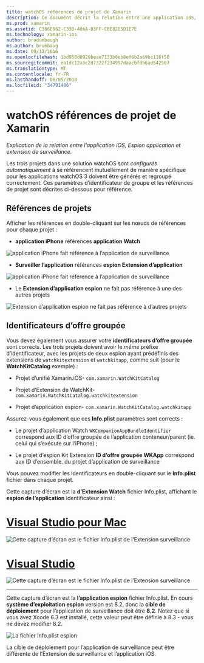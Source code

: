 ```yaml
---
title: watchOS références de projet de Xamarin
description: Ce document décrit la relation entre une application iOS, une application de surveillance et une extension d’application espion. Il traite des références de projet et le lot identificateurs.
ms.prod: xamarin
ms.assetid: C366E062-C33D-406A-B3FF-CBE82E5D1E7E
ms.technology: xamarin-ios
author: bradumbaugh
ms.author: brumbaug
ms.date: 09/13/2016
ms.openlocfilehash: 1bd950d0929beae7133b0eb8ef6b2a69bc116f50
ms.sourcegitcommit: ea1dc12a3c2d7322f234997daacbfdb6ad542507
ms.translationtype: MT
ms.contentlocale: fr-FR
ms.lasthandoff: 06/05/2018
ms.locfileid: "34791486"
---
```

# <a name="watchos-project-references-in-xamarin"></a>watchOS références de projet de Xamarin

_Explication de la relation entre l’application iOS, Espion application et extension de surveillance._

Les trois projets dans une solution watchOS sont *configurés automatiquement* à se référencent mutuellement de manière spécifique pour les applications watchOS 3 doivent être générés et regroupé correctement. Ces paramètres d’identificateur de groupe et les références de projet sont décrites ci-dessous pour référence.

## <a name="project-references"></a>Références de projets

Afficher les références en double-cliquant sur les nœuds de références pour chaque projet :

- **application iPhone** références **application Watch**

![](project-references-images/catalog-reference1.png "application iPhone fait référence à l’application de surveillance")

- **Surveiller l’application** références **espion Extension d’application**

![](project-references-images/catalog-reference2.png "application iPhone fait référence à l’application de surveillance")


 - Le **Extension d’application espion** ne fait pas référence à une des autres projets

![](project-references-images/catalog-reference3.png "Extension d’application espion ne fait pas référence à d’autres projets")



## <a name="bundle-identifiers"></a>Identificateurs d’offre groupée

Vous devez également vous assurer votre **identificateurs d’offre groupée** sont corrects.
Les trois projets doivent avoir le *même* préfixe d’identificateur, avec les projets de deux espion ayant prédéfinis des extensions de `watchkitextension` et `watchkitapp`, comme suit (pour le **WatchKitCatalog** exemple) :

 - Projet d’unifié Xamarin.iOS- `com.xamarin.WatchKitCatalog`

 - Projet d’Extension de WatchKit- `com.xamarin.WatchKitCatalog.watchkitextension`

 - Projet d’application espion- `com.xamarin.WatchKitCatalog.watchkitapp`

Assurez-vous également que ces **Info.plist** paramètres sont corrects :

 - Le projet d’application Watch `WKCompanionAppBundleIdentifier` correspond aux ID d’offre groupée de l’application conteneur/parent (ie. celui qui s’exécute sur l’iPhone) ;

 - Le projet d’espion Kit Extension **ID d’offre groupée WKApp** correspond aux ID d’ensemble. du projet d’application de surveillance

Vous pouvez modifier les identificateurs en double-cliquant sur le **Info.plist** fichier dans chaque projet.

Cette capture d’écran est la **d’Extension Watch** fichier Info.plist, affichant le **espion de l’application** identificateur ainsi :

# <a name="visual-studio-for-mactabvsmac"></a>[Visual Studio pour Mac](#tab/vsmac)
    
![](project-references-images/infoplist-extension.png "Cette capture d’écran est le fichier Info.plist de l’Extension surveillance")

# <a name="visual-studiotabvswin"></a>[Visual Studio](#tab/vswin)
    
![](project-references-images/infoplist-extension-vs.png "Cette capture d’écran est le fichier Info.plist de l’Extension surveillance")

-----

Cette capture d’écran est la **l’application espion** fichier Info.plist.
En cours **système d’exploitation espion** version est 8.2, donc la **cible de déploiement** pour l’application de surveillance doit être **8.2**. Notez que si vous avez Xcode 6.3 est installé, cette valeur peut être définie à 8.3 - vous ne devez modifier 8.2.

![](project-references-images/infoplist-watchapp.png "La fichier Info.plist espion")

La cible de déploiement pour l’application de surveillance peut être différente de l’Extension de surveillance et l’application iOS.

